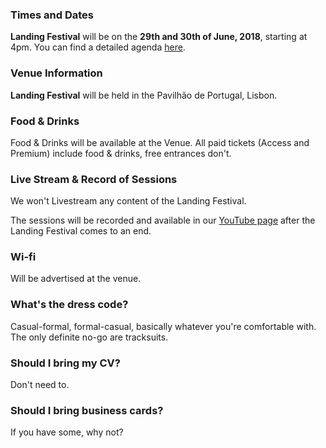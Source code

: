 ### Times and Dates

**Landing Festival** will be on the **29th and 30th of June, 2018**, starting at 4pm. You can find a detailed agenda [here](https://landingfestival.com/lisbon/agenda).

### Venue Information

**Landing Festival** will be held in the Pavilhão de Portugal, Lisbon.

### Food & Drinks

Food & Drinks will be available at the Venue. All paid tickets (Access and Premium) include food & drinks, free entrances don't.

### Live Stream & Record of Sessions

We won't Livestream any content of the Landing Festival.

The sessions will be recorded and available in our [YouTube page](https://www.youtube.com/channel/UCjGI4o68Sd414pKDF_XM-qg) after the Landing Festival comes to an end.

### Wi-fi

Will be advertised at the venue.

### What's the dress code?

Casual-formal, formal-casual, basically whatever you're comfortable with. The only definite no-go are tracksuits.

### Should I bring my CV?

Don't need to.

### Should I bring business cards?

If you have some, why not?
